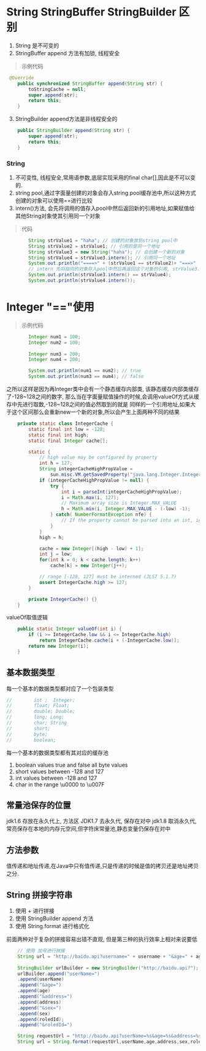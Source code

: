 # String StringBuffer StringBuilder 区别

1. String 是不可变的
2. StringBuffer append 方法有加锁, 线程安全
> 示例代码
```java
 @Override
    public synchronized StringBuffer append(String str) {
        toStringCache = null;
        super.append(str);
        return this;
    }
```
3. StringBuilder append方法是非线程安全的
```java
    public StringBuilder append(String str) {
        super.append(str);
        return this;
    }
```
### String
1. 不可变性, 线程安全,常用语参数,底层实现采用的final char[],因此是不可以变的.
2. string pool,通过字面量创建的对象会存入string pool缓存池中,所以这种方式创建的对象可以使用==进行比较
3. intern()方法, 会先将调用的值存入pool中然后返回新的引用地址,如果赋值给其他String对象使其引用同一个对象
> 代码
```java
        String strValue1 = "haha"; // 创建的对象放到string pool中
        String strValue2 = strValue1; // 引用的是同一个地址
        String strValue3 = new String("haha"); // 会创建一个新的对象
        String strValue4 = strValue3.intern(); // 引用同一个地址
        System.out.println("====>" + (strValue1 == strValue2)+ "===>"  + (strValue1 == strValue3)); // true ===> false
        // intern 先将指向的对象存入pool中然后再返回这个对象的引用, strValue3.intern()调用的pool引用的对象与strValue4指向的是同一个引用
        System.out.println(strValue3.intern() == strValue4);
        System.out.println(strValue4.intern());
```

# Integer "=="使用

> 示例代码
```java
        Integer num1 = 100;
        Integer num2 = 100;
        
        Integer num3 = 200;
        Integer num4 = 200;

        System.out.println(num1 == num2); // true
        System.out.println(num3 == num4); // false
```

之所以这样是因为再Integer类中会有一个静态缓存内部类, 该静态缓存内部类缓存了-128~128之间的数字,
那么当在字面量赋值操作的时候,会调用valueOf方式从缓存中先进行取数,-128~128之间的值必然取到的就是
同样的一个引用地址,如果大于这个区间那么会重新new一个新的对象,所以会产生上面两种不同的结果
```java
    private static class IntegerCache {
        static final int low = -128;
        static final int high;
        static final Integer cache[];

        static {
            // high value may be configured by property
            int h = 127;
            String integerCacheHighPropValue =
                sun.misc.VM.getSavedProperty("java.lang.Integer.IntegerCache.high");
            if (integerCacheHighPropValue != null) {
                try {
                    int i = parseInt(integerCacheHighPropValue);
                    i = Math.max(i, 127);
                    // Maximum array size is Integer.MAX_VALUE
                    h = Math.min(i, Integer.MAX_VALUE - (-low) -1);
                } catch( NumberFormatException nfe) {
                    // If the property cannot be parsed into an int, ignore it.
                }
            }
            high = h;

            cache = new Integer[(high - low) + 1];
            int j = low;
            for(int k = 0; k < cache.length; k++)
                cache[k] = new Integer(j++);

            // range [-128, 127] must be interned (JLS7 5.1.7)
            assert IntegerCache.high >= 127;
        }

        private IntegerCache() {}
    }
```
valueOf取值逻辑
```java
    public static Integer valueOf(int i) {
        if (i >= IntegerCache.low && i <= IntegerCache.high)
            return IntegerCache.cache[i + (-IntegerCache.low)];
        return new Integer(i);
    }
```
## 基本数据类型
每一个基本的数据类型都对应了一个包装类型
```java
//        int ;  Integer;
//        float; Float;
//        double; Double;
//        long; Long;
//        char; String
//        short;
//        byte;
//        boolean;
```
每一个基本的数据类型都有其对应的缓存池
1. boolean values true and false all byte values
2. short values between -128 and 127
3. int values between -128 and 127
4. char in the range \u0000 to \u007F

## 常量池保存的位置
jdk1.6  存放在永久代上, 方法区
JDK1.7 去永久代, 保存在对中
jdk1.8 取消永久代,常亮保存在本地的内存元空间,但字符床常量池,静态变量仍保存在对中

## 方法参数
值传递和地址传递,在Java中只有值传递,只是传递的时候是值的拷贝还是地址拷贝之分.

## String 拼接字符串
1. 使用 + 进行拼接
2. 使用 StringBuilder append 方法
3. 使用 String.format 进行格式化

前面两种对于复杂的拼接容易出错不直观, 但是第三种的执行效率上相对来说要低
```java
    // 使用 加号进行拼接
    String url = "http://baidu.api?username=" + username + "&age=" + age + "&address="+address+"&sex="+sex+"&roledId="+roleId;
    
    StringBuilder urlBuilder = new StringBuilder("http://baidu.api?");
    urlBuilder.append("userName=")
    .append(userName)
    .append("&age=")
    .append(age)
    .append("&address=")
    .append(address)
    .append("&sex=")
    .append(sex)
    .append(roledId);            
    .append("&roledId=")

    String requestUrl = "http://baidu.api?userName=%s&age=%s&address=%s&sex=%s&roledId=%s";
    String url = String.format(requestUrl,userName,age,address,sex,roledId);
```
